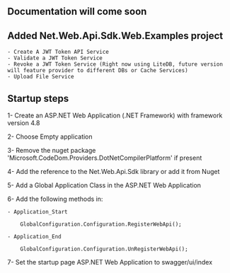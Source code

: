 Documentation will come soon
----------------------------

Added Net.Web.Api.Sdk.Web.Examples project
------------------------------------------
    - Create A JWT Token API Service
    - Validate a JWT Token Service
    - Revoke a JWT Token Service (Right now using LiteDB, future version will feature provider to different DBs or Cache Services) 
    - Upload File Service
    

Startup steps
-------------

1- Create an ASP.NET Web Application (.NET Framework) with framework version 4.8

2- Choose Empty application

3- Remove the nuget package 'Microsoft.CodeDom.Providers.DotNetCompilerPlatform' if present

4- Add the reference to the Net.Web.Api.Sdk library or add it from Nuget

5- Add a Global Application Class in the ASP.NET Web Application 

6- Add the following methods in:

    - Application_Start
    
        GlobalConfiguration.Configuration.RegisterWebApi();
        
    - Application_End
    
        GlobalConfiguration.Configuration.UnRegisterWebApi();
        
7- Set the startup page ASP.NET Web Application to swagger/ui/index




